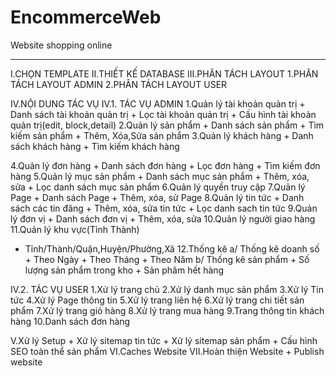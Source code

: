 # EncommerceWeb
Website shopping online
***
I.CHỌN TEMPLATE
II.THIẾT KẾ DATABASE
III.PHÂN TÁCH LAYOUT
1.PHÂN TÁCH LAYOUT ADMIN
2.PHÂN TÁCH LAYOUT USER

IV.NỘI DUNG TÁC VỤ
	IV.1. TÁC VỤ ADMIN
1.Quản lý tài khoản quản trị
	+ Danh sách tài khoản quản trị
	+ Lọc tài khoản quản trị
	+ Cấu hình tài khoản quản trị(edit, block,detail)
2.Quản lý sản phẩm
	+ Danh sách sản phẩm
	+ Tìm kiếm sản phẩm
	+ Thêm, Xóa,Sửa sản phẩm
3.Quản lý khách hàng
	+ Danh sách khách hàng
	+ Tìm kiếm khách hàng


4.Quản lý đơn hàng
	+ Danh sách đơn hàng
	+ Lọc đơn hàng
	+ Tìm kiếm đơn hàng
5.Quản lý mục sản phẩm
	+ Danh sách mục sản phẩm
	+ Thêm, xóa, sửa
	+ Lọc danh sách mục sản phẩm
6.Quản lý quyền truy cập
7.Quản lý Page
	+ Danh sách Page
	+ Thêm, xóa, sử Page
8.Quản lý tin tức
	+ Danh sách các tin đăng
	+ Thêm, xóa, sửa tin tức
	+ Lọc danh sach tin tức
9.Quản lý đơn vị
	+ Danh sách đơn vị
	+ Thêm, xóa, sửa
10.Quản lý người giao hàng
11.Quản lý khu vực(Tỉnh Thành)
 + Tỉnh/Thành/Quận,Huyện/Phường,Xã
12.Thống kê
		a/ Thống kê doanh số
			+ Theo Ngày
			+ Theo Tháng
			+ Theo Năm
		b/ Thống kê sản phẩm
			+ Số lượng sản phẩm trong kho
			+ Sản phâm hết hàng

IV.2. TÁC VỤ USER
1.Xử lý trang chủ
2.Xử lý danh mục sản phẩm
3.Xử lý Tin tức
4.Xử lý Page thông tin
5.Xử lý trang liên hệ
6.Xử lý trang chi tiết sản phẩm
7.Xử lý trang giỏ hàng
8.Xử lý trang mua hàng
9.Trang thông tin khách hàng
10.Danh sách đơn hàng


V.Xử lý Setup
	+ Xử lý sitemap tin tức
	+ Xử lý sitemap sản phẩm
	+ Cấu hình SEO toàn thể sản phẩm
VI.Caches Website
VII.Hoàn thiện Website
	+ Publish website


